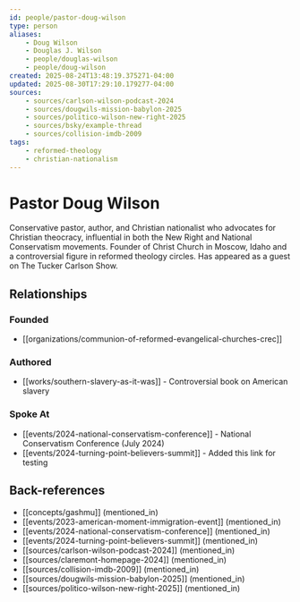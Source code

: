 ```yaml
---
id: people/pastor-doug-wilson
type: person
aliases:
    - Doug Wilson
    - Douglas J. Wilson
    - people/douglas-wilson
    - people/doug-wilson
created: 2025-08-24T13:48:19.375271-04:00
updated: 2025-08-30T17:29:10.179277-04:00
sources:
    - sources/carlson-wilson-podcast-2024
    - sources/dougwils-mission-babylon-2025
    - sources/politico-wilson-new-right-2025
    - sources/bsky/example-thread
    - sources/collision-imdb-2009
tags:
    - reformed-theology
    - christian-nationalism
---
```


# Pastor Doug Wilson

Conservative pastor, author, and Christian nationalist who advocates for Christian theocracy, influential in both the New Right and National Conservatism movements. Founder of Christ Church in Moscow, Idaho and a controversial figure in reformed theology circles. Has appeared as a guest on The Tucker Carlson Show.

## Relationships

### Founded
- [[organizations/communion-of-reformed-evangelical-churches-crec]]

### Authored
- [[works/southern-slavery-as-it-was]] - Controversial book on American slavery

### Spoke At
- [[events/2024-national-conservatism-conference]] - National Conservatism Conference (July 2024)
- [[events/2024-turning-point-believers-summit]] - Added this link for testing

## Back-references
<!-- Auto-maintained by the system -->
- [[concepts/gashmu]] (mentioned_in)
- [[events/2023-american-moment-immigration-event]] (mentioned_in)
- [[events/2024-national-conservatism-conference]] (mentioned_in)
- [[events/2024-turning-point-believers-summit]] (mentioned_in)
- [[sources/carlson-wilson-podcast-2024]] (mentioned_in)
- [[sources/claremont-homepage-2024]] (mentioned_in)
- [[sources/collision-imdb-2009]] (mentioned_in)
- [[sources/dougwils-mission-babylon-2025]] (mentioned_in)
- [[sources/politico-wilson-new-right-2025]] (mentioned_in)


